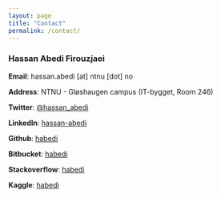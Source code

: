 ```yaml
---
layout: page
title: "Contact"
permalink: /contact/
---
```



### Hassan Abedi Firouzjaei

**Email**: hassan.abedi [at] ntnu [dot] no

**Address**: NTNU - Gløshaugen campus (IT-bygget, Room 246)

**Twitter**: [@hassan_abedi](https://twitter.com/hassan_abedi)

**LinkedIn**: [hassan-abedi](https://www.linkedin.com/in/hassan-abedi)

**Github**:  [habedi](https://github.com/habedi)

**Bitbucket**:  [habedi](https://bitbucket.org/habedi/)

**Stackoverflow**: [habedi](https://stackoverflow.com/users/4414921/habedi)

**Kaggle**: [habedi](https://www.kaggle.com/habedi)